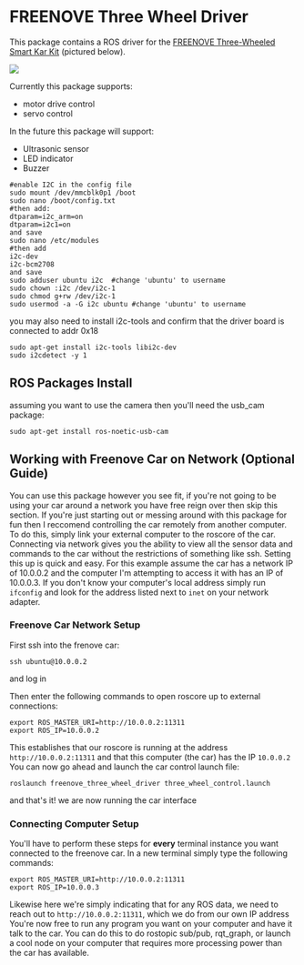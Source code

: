 # FREENOVE Three Wheel Driver
This package contains a ROS driver for the [FREENOVE Three-Wheeled Smart Kar Kit](https://www.amazon.com/Freenove-Three-Wheeled-Raspberry-Detailed-Ultrasonic/dp/B06W54XC9V/?_encoding=UTF8&pd_rd_w=kM38H&content-id=amzn1.sym.bc5f3394-3b4c-4031-8ac0-18107ac75816&pf_rd_p=bc5f3394-3b4c-4031-8ac0-18107ac75816&pf_rd_r=DGR5Y0YYAB2M4VJVA2FY&pd_rd_wg=iOD6B&pd_rd_r=b6111766-e055-4ae1-8896-bde9e0e2177e&ref_=pd_gw_ci_mcx_mr_hp_atf_m) (pictured below). 

![](https://m.media-amazon.com/images/W/IMAGERENDERING_521856-T1/images/I/61eL5Oqm0mL._AC_SL1500_.jpg)

Currently this package supports: 
- motor drive control 
- servo control 

In the future this package will support: 
- Ultrasonic sensor 
- LED indicator
- Buzzer 

```
#enable I2C in the config file
sudo mount /dev/mmcblk0p1 /boot 
sudo nano /boot/config.txt
#then add: 
dtparam=i2c_arm=on 
dtparam=i2c1=on
and save 
sudo nano /etc/modules
#then add 
i2c-dev 
i2c-bcm2708
and save
sudo adduser ubuntu i2c  #change 'ubuntu' to username
sudo chown :i2c /dev/i2c-1
sudo chmod g+rw /dev/i2c-1
sudo usermod -a -G i2c ubuntu #change 'ubuntu' to username
```

you may also need to install i2c-tools and confirm that the driver board is connected to addr 0x18

```
sudo apt-get install i2c-tools libi2c-dev
sudo i2cdetect -y 1
```

## ROS Packages Install
assuming you want to use the camera then you'll need the usb_cam package: 

```
sudo apt-get install ros-noetic-usb-cam
```

## Working with Freenove Car on Network (Optional Guide)
You can use this package however you see fit, if you're not going to be using your car around a network you have free reign over then skip this section.
If you're just starting out or messing around with this package for fun then I reccomend controlling the car remotely from another computer. 
To do this, simply link your external computer to the roscore of the car. 
Connecting via network gives you the ability to view all the sensor data and commands to the car without the restrictions of something like ssh. 
Setting this up is quick and easy. 
For this example assume the car has a network IP of 10.0.0.2 and the computer I'm attempting to access it with has an IP of 10.0.0.3. 
If you don't know your computer's local address simply run ```ifconfig``` and look for the address listed next to ```inet``` on your network adapter.

### Freenove Car Network Setup 
First ssh into the frenove car: 
```
ssh ubuntu@10.0.0.2
``` 
and log in

Then enter the following commands to open roscore up to external connections: 

```
export ROS_MASTER_URI=http://10.0.0.2:11311
export ROS_IP=10.0.0.2
```
This establishes that our roscore is running at the address ```http://10.0.0.2:11311``` and that this computer (the car) has the IP ```10.0.0.2```
You can now go ahead and launch the car control launch file: 

```
roslaunch freenove_three_wheel_driver three_wheel_control.launch
```

and that's it! we are now running the car interface 

### Connecting Computer Setup 

You'll have to perform these steps for **every** terminal instance you want connected to the freenove car. 
In a new terminal simply type the following commands: 
```
export ROS_MASTER_URI=http://10.0.0.2:11311
export ROS_IP=10.0.0.3
```
Likewise here we're simply indicating that for any ROS data, we need to reach out to ```http://10.0.0.2:11311```, which we do from our own IP address
You're now free to run any program you want on your computer and have it talk to the car. 
You can do this to do rostopic sub/pub, rqt_graph, or launch a cool node on your computer that requires more processing power than the car has available. 
